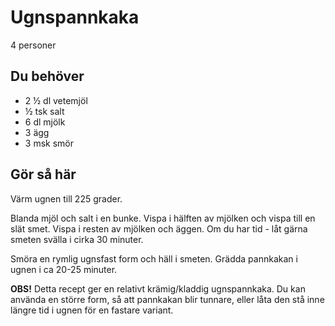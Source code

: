 # Ugnspannkaka

4 personer

## Du behöver

* 2 ½ dl vetemjöl
* ½ tsk salt
* 6 dl mjölk
* 3 ägg
* 3 msk smör

## Gör så här

Värm ugnen till 225 grader.

Blanda mjöl och salt i en bunke. Vispa i hälften av mjölken och vispa till en slät smet. Vispa i resten av mjölken och äggen. Om du har tid - låt gärna smeten svälla i cirka 30 minuter.

Smöra en rymlig ugnsfast form och häll i smeten. Grädda pannkakan i ugnen i ca 20-25 minuter.

**OBS!** Detta recept ger en relativt krämig/kladdig ugnspannkaka. Du kan använda en större form, så att pannkakan blir tunnare, eller låta den stå inne längre tid i ugnen för en fastare variant.
